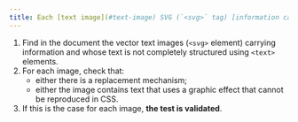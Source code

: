 ```yaml
---
title: Each [text image](#text-image) SVG (`<svg>` tag) [information carrier](#information-carrying-image) and whose text is not completely structured using of `<text>` elements, in the absence of a [replacement mechanism](#replacement-mechanism), must if possible be replaced by [styled text](#text-style). Is this rule respected (except in special cases)?
---
```


1. Find in the document the vector text images (`<svg>` element) carrying information and whose text is not completely structured using `<text>` elements.
2. For each image, check that:
   - either there is a replacement mechanism;
   - either the image contains text that uses a graphic effect that cannot be reproduced in CSS.
3. If this is the case for each image, **the test is validated**.
